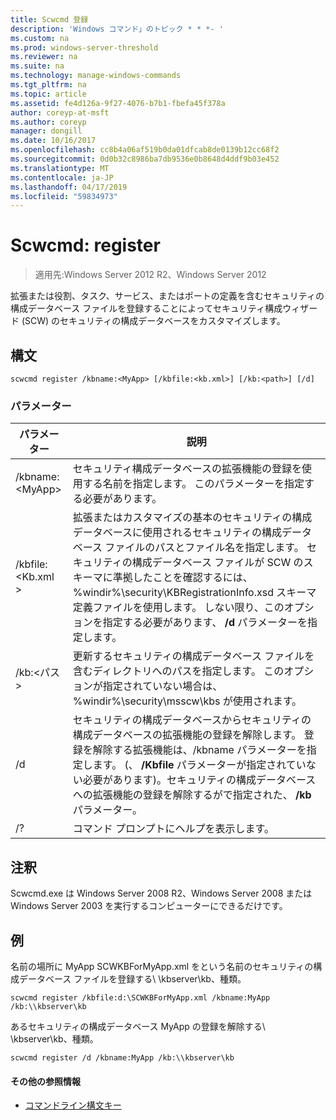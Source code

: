 ```yaml
---
title: Scwcmd 登録
description: 'Windows コマンド」のトピック * * *- '
ms.custom: na
ms.prod: windows-server-threshold
ms.reviewer: na
ms.suite: na
ms.technology: manage-windows-commands
ms.tgt_pltfrm: na
ms.topic: article
ms.assetid: fe4d126a-9f27-4076-b7b1-fbefa45f378a
author: coreyp-at-msft
ms.author: coreyp
manager: dongill
ms.date: 10/16/2017
ms.openlocfilehash: cc8b4a06af519b0da01dfcab8de0139b12cc68f2
ms.sourcegitcommit: 0d0b32c8986ba7db9536e0b8648d4ddf9b03e452
ms.translationtype: MT
ms.contentlocale: ja-JP
ms.lasthandoff: 04/17/2019
ms.locfileid: "59834973"
---
```

# <a name="scwcmd-register"></a>Scwcmd: register

> 適用先:Windows Server 2012 R2、Windows Server 2012

拡張または役割、タスク、サービス、またはポートの定義を含むセキュリティの構成データベース ファイルを登録することによってセキュリティ構成ウィザード (SCW) のセキュリティの構成データベースをカスタマイズします。

## <a name="syntax"></a>構文

```
scwcmd register /kbname:<MyApp> [/kbfile:<kb.xml>] [/kb:<path>] [/d]
```

### <a name="parameters"></a>パラメーター

|パラメーター|説明|
|---------|-----------|
|/kbname:\<MyApp>|セキュリティ構成データベースの拡張機能の登録を使用する名前を指定します。 このパラメーターを指定する必要があります。|
|/kbfile:\<Kb.xml >|拡張またはカスタマイズの基本のセキュリティの構成データベースに使用されるセキュリティの構成データベース ファイルのパスとファイル名を指定します。 セキュリティの構成データベース ファイルが SCW のスキーマに準拠したことを確認するには、%windir%\security\KBRegistrationInfo.xsd スキーマ定義ファイルを使用します。 しない限り、このオプションを指定する必要があります、 **/d** パラメーターを指定します。|
|/kb:\<パス >|更新するセキュリティの構成データベース ファイルを含むディレクトリへのパスを指定します。 このオプションが指定されていない場合は、%windir%\security\msscw\kbs が使用されます。|
|/d|セキュリティの構成データベースからセキュリティの構成データベースの拡張機能の登録を解除します。 登録を解除する拡張機能は、/kbname パラメーターを指定します。 (、 **/Kbfile** パラメーターが指定されていない必要があります)。セキュリティの構成データベースへの拡張機能の登録を解除するがで指定された、 **/kb** パラメーター。|
|/?|コマンド プロンプトにヘルプを表示します。|

## <a name="remarks"></a>注釈

Scwcmd.exe は Windows Server 2008 R2、Windows Server 2008 または Windows Server 2003 を実行するコンピューターにできるだけです。

## <a name="BKMK_Examples"></a>例

名前の場所に MyApp SCWKBForMyApp.xml をという名前のセキュリティの構成データベース ファイルを登録する\\ \\kbserver\kb、種類。
```
scwcmd register /kbfile:d:\SCWKBForMyApp.xml /kbname:MyApp /kb:\\kbserver\kb
```
あるセキュリティの構成データベース MyApp の登録を解除する\\ \\kbserver\kb、種類。
```
scwcmd register /d /kbname:MyApp /kb:\\kbserver\kb
```

#### <a name="additional-references"></a>その他の参照情報

-   [コマンドライン構文キー](command-line-syntax-key.md)